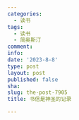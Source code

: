 ```yaml
---
categories:
  - 读书
tags:
  - 读书
  - 简奥斯汀
comment: 
info: 
date: '2023-8-8'
type: post
layout: post
published: false
sha: 
slug: the-post-7905
title: 书信是神圣的记录

---
```

